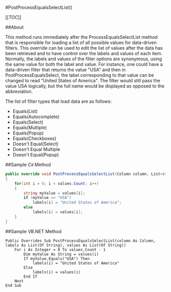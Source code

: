 #PostProcessEqualsSelectList()

[[_TOC_]]

##About

This method runs immediately after the ProcessEqualsSelectList method that is responsible for loading a list of all possible values for data-driven filters. This override can be used to edit the list of values after the data has been retrieved and to have control over the labels and values of each item. Normally, the labels and values of the filter options are synonymous, using the same value for both the label and value. For instance, one could have a data-driven filter that returns the value "USA" and then in PostProcessEqualsSelect, the label corresponding to that value can be changed to read "United States of America". The filter would still pass the value USA logically, but the full name would be displayed as opposed to the abbreviation.

The list of filter types that load data are as follows:

* Equals(List)
* Equals(Autocomplete)
* Equals(Select)
* Equals(Multiple)
* Equals(Popup)
* Equals(Checkboxes)
* Doesn't Equal(Select)
* Doesn't Equal Multiple
* Doesn't Equal(Popup)

##Sample C♯ Method

```csharp
public override void PostProcessEqualsSelectList(Column column, List<string> labels, List<string> values)
{
    for(int i = 0; i < values.Count; i++)
    {
        string myValue = values[i];
        if (myValue == "USA")
            labels[i] = "United States of America";
        else
            labels[i] = values[i];
    }
}
```

##Sample VB.NET Method

```visualbasic
Public Overrides Sub PostProcessEqualsSelectList(column As Column, labels As List(Of String), values As List(Of String))
    For i As Integer = 0 To values.Count - 1
        Dim myValue As String = values(i)
        If myValue.Equals("USA") Then
            labels(i) = "United States of America"
        Else
            labels(i) = values(i)
        End If
    Next
End Sub
```
